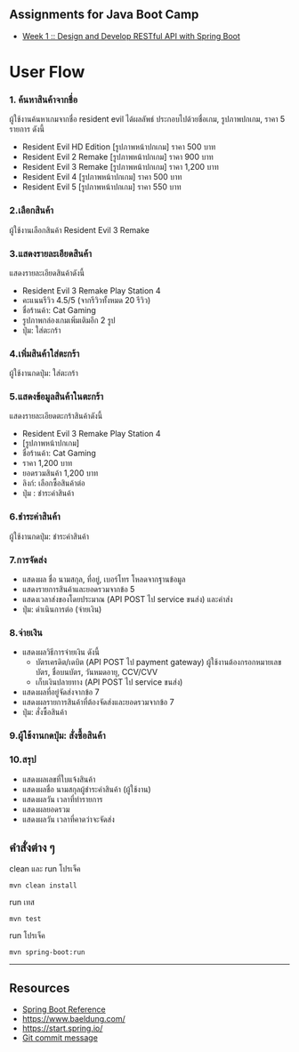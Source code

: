 ## Assignments for Java Boot Camp
* [Week 1 :: Design and Develop RESTful API with Spring Boot](https://github.com/up1/assignment-java-boot-camp/wiki/Week-01)

# User Flow
### 1. ค้นหาสินค้าจากชื่อ
ผู้ใช้งานค้นหาเกมจากชื่อ resident evil ได้ผลลัพธ์ ประกอบไปด้วยชื่อเกม, รูปภาพปกเกม, ราคา 5 รายการ ดังนี้
- Resident Evil HD Edition [รูปภาพหน้าปกเกม]  ราคา 500 บาท
- Resident Evil 2 Remake [รูปภาพหน้าปกเกม]  ราคา 900 บาท
- Resident Evil 3 Remake [รูปภาพหน้าปกเกม]  ราคา 1,200 บาท
- Resident Evil 4 [รูปภาพหน้าปกเกม]  ราคา 500 บาท
- Resident Evil 5 [รูปภาพหน้าปกเกม]  ราคา 550 บาท

### 2.เลือกสินค้า
ผู้ใช้งานเลือกสินค้า Resident Evil 3 Remake

### 3.แสดงรายละเอียดสินค้า
แสดงรายละเอียดสินค้าดังนี้
- Resident Evil 3 Remake Play Station 4
- คะแนนรีวิว 4.5/5 (จากรีวิวทั้งหมด 20 รีวิว)
- ชื่อร้านค้า: Cat Gaming
- รูปภาพกล่องเกมเพิ่มเติมอีก 2 รูป
- ปุ่ม: ใส่ตะกร้า

### 4.เพิ่มสินค้าใส่ตะกร้า
ผู้ใช้งานกดปุ่ม: ใส่ตะกร้า

### 5.แสดงข้อมูลสินค้าในตะกร้า
แสดงรายละเอียดตะกร้าสินค้าดังนี้
- Resident Evil 3 Remake Play Station 4
- [รูปภาพหน้าปกเกม] 
- ชื่อร้านค้า: Cat Gaming
- ราคา 1,200 บาท
- ยอดรวมสินค้า 1,200 บาท
- ลิงก์: เลือกซื้อสินค้าต่อ
- ปุ่ม : ชำระค่าสินค้า

### 6.ชำระค่าสินค้า
ผู้ใช้งานกดปุ่ม:  ชำระค่าสินค้า

### 7.การจัดส่ง
- แสดงผล ชื่อ นามสกุล, ที่อยู่, เบอร์โทร โหลดจากฐานข้อมูล
- แสดงรายการสินค้าและยอดรวมจากข้อ 5
- แสดงเวลาส่งของโดยประมาณ (API POST ไป service ขนส่ง) และค่าส่ง
- ปุ่ม: ดำเนินการต่อ (จ่ายเงิน)

### 8.จ่ายเงิน
- แสดงผลวิธีการจ่ายเงิน ดังนี้
    - บัตรเครดิต/เดบิต (API POST ไป payment gateway) ผู้ใช้งานต้องกรอกหมายเลขบัตร, ชื่อบนบัตร, วันหมดอายุ, CCV/CVV
    - เก็บเงินปลายทาง (API POST ไป service ขนส่ง)
- แสดงผลที่อยู่จัดส่งจากข้อ 7
- แสดงผลรายการสินค้าที่ต้องจัดส่งและยอดรวมจากข้อ 7
- ปุ่ม: สั่งซื้อสินค้า
### 9.ผู้ใช้งานกดปุ่ม: สั่งซื้อสินค้า
### 10.สรุป
- แสดงผลเลขที่ใบแจ้งสินค้า
- แสดงผลชื่อ นามสกุลผู้ชำระค่าสินค้า (ผู้ใช้งาน)
- แสดงผลวัน เวลาที่ทำรายการ
- แสดงผลยอดรวม
- แสดงผลวัน เวลาที่คาดว่าจะจัดส่ง

## คำสั่งต่าง ๆ

clean และ run โปรเจ็ค

`mvn clean install`

run เทส

`mvn test`

run โปรเจ็ค

`mvn spring-boot:run`

---

## Resources
* [Spring Boot Reference](https://spring.io/projects/spring-boot)
* https://www.baeldung.com/ 
* https://start.spring.io/
* [Git commit message](https://www.conventionalcommits.org/en/v1.0.0/)
